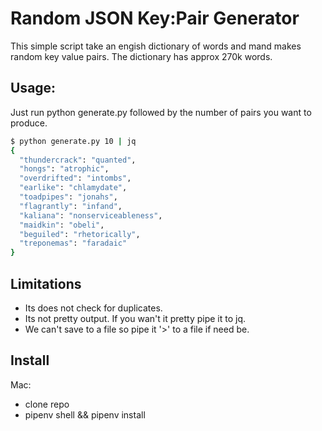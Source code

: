 # Random JSON Key:Pair Generator

This simple script take an engish dictionary of words and mand makes random key value pairs.  The dictionary has approx 270k words.

## Usage:

Just run python generate.py followed by the number of pairs you want to produce.


```sh
$ python generate.py 10 | jq
{
  "thundercrack": "quanted",
  "hongs": "atrophic",
  "overdrifted": "intombs",
  "earlike": "chlamydate",
  "toadpipes": "jonahs",
  "flagrantly": "infand",
  "kaliana": "nonserviceableness",
  "maidkin": "obeli",
  "beguiled": "rhetorically",
  "treponemas": "faradaic"
}
```

## Limitations

* Its does not check for duplicates.
* Its not pretty output. If you wan't it pretty pipe it to jq.
* We can't save to a file so pipe it '>' to a file if need be.

## Install

Mac:
* clone repo
* pipenv shell && pipenv install
